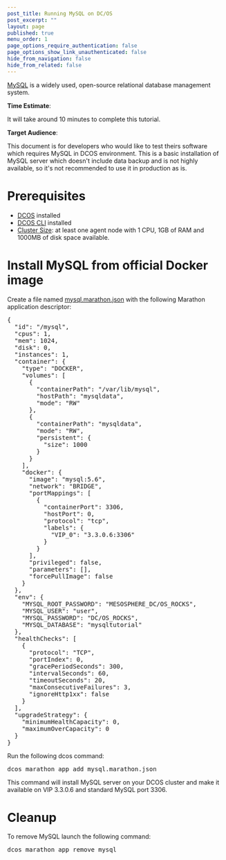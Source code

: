 ```yaml
---
post_title: Running MySQL on DC/OS
post_excerpt: ""
layout: page
published: true
menu_order: 1
page_options_require_authentication: false
page_options_show_link_unauthenticated: false
hide_from_navigation: false
hide_from_related: false
---
```


[MySQL](https://www.mysql.com) is a widely used, open-source relational database management system.

**Time Estimate**:

It will take around 10 minutes to complete this tutorial.

**Target Audience**:

This document is for developers who would like to test theirs software which requires MySQL in DCOS environment. This is a basic installation of MySQL server which doesn't include data backup and is not highly available, so it's not recommended to use it in production as is.

# Prerequisites
*   [DCOS](/administration/installing/) installed
*   [DCOS CLI](/usage/cli/install/) installed
*	[Cluster Size](../getting-started/cluster-size): at least one agent node with 1 CPU, 1GB of RAM and 1000MB of disk space available.

# Install MySQL from official Docker image
Create a file named [mysql.marathon.json](mysql.marathon.json) with the following Marathon application descriptor:
<pre>
{
  "id": "/mysql",
  "cpus": 1,
  "mem": 1024,
  "disk": 0,
  "instances": 1,
  "container": {
    "type": "DOCKER",
    "volumes": [
      {
        "containerPath": "/var/lib/mysql",
        "hostPath": "mysqldata",
        "mode": "RW"
      },
      {
        "containerPath": "mysqldata",
        "mode": "RW",
        "persistent": {
          "size": 1000
        }
      }
    ],
    "docker": {
      "image": "mysql:5.6",
      "network": "BRIDGE",
      "portMappings": [
        {
          "containerPort": 3306,
          "hostPort": 0,
          "protocol": "tcp",
          "labels": {
            "VIP_0": "3.3.0.6:3306"
          }
        }
      ],
      "privileged": false,
      "parameters": [],
      "forcePullImage": false
    }
  },
  "env": {
    "MYSQL_ROOT_PASSWORD": "MESOSPHERE_DC/OS_ROCKS",
    "MYSQL_USER": "user",
    "MYSQL_PASSWORD": "DC/OS_ROCKS",
    "MYSQL_DATABASE": "mysqltutorial"
  },
  "healthChecks": [
    {
      "protocol": "TCP",
      "portIndex": 0,
      "gracePeriodSeconds": 300,
      "intervalSeconds": 60,
      "timeoutSeconds": 20,
      "maxConsecutiveFailures": 3,
      "ignoreHttp1xx": false
    }
  ],
  "upgradeStrategy": {
    "minimumHealthCapacity": 0,
    "maximumOverCapacity": 0
  }
}
</pre>
Run the following dcos command:
<pre>
dcos marathon app add mysql.marathon.json 
</pre>
This command will install MySQL server on your DCOS cluster and make it available on VIP 3.3.0.6 and standard MySQL port 3306. 

# Cleanup

To remove MySQL launch the following command:
<pre>
dcos marathon app remove mysql
</pre>